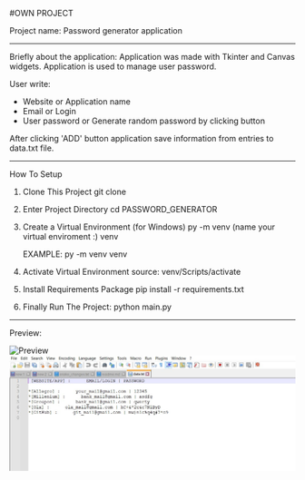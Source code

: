 #OWN PROJECT

Project name: Password generator application
____________________________________________________________________________________________
Briefly about the application:
Application was made with Tkinter and Canvas widgets.
Application is used to manage user password.

User write:
- Website or Application name
- Email  or Login
- User password or Generate random password  by clicking button

After clicking 'ADD' button application save information from entries to data.txt file.

_______________________________________________________________________________________________
How To Setup

1. Clone This Project git clone

2. Enter Project Directory cd PASSWORD_GENERATOR

3. Create a Virtual Environment (for Windows) py -m venv (name your virtual enviroment :) venv

    EXAMPLE: py -m venv venv

4. Activate Virtual Environment source: venv/Scripts/activate

5. Install Requirements Package pip install -r requirements.txt

6. Finally Run The Project: python main.py

_____________________________________________________________________________________
Preview:


![Preview](https://github.com/RockPiryt/Password_generator/blob/main/preview.jpg?raw=true)
![Data_file_preview](https://github.com/RockPiryt/Password_generator/blob/main/data_file_preview.jpg?raw=true)